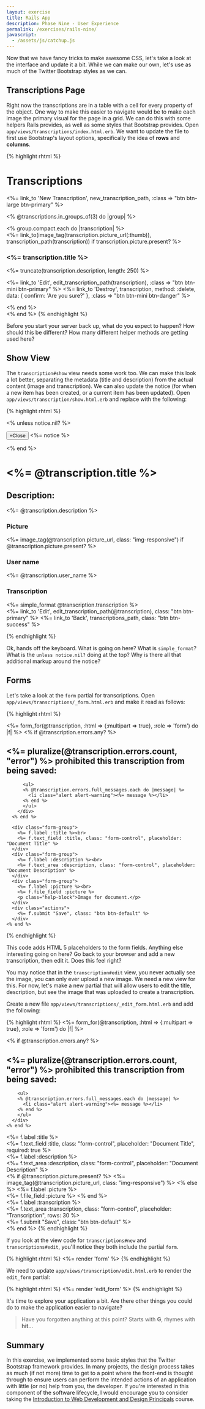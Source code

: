 ```yaml
---
layout: exercise
title: Rails App
description: Phase Nine - User Experience
permalink: /exercises/rails-nine/
javascript:
  - /assets/js/catchup.js
---
```


Now that we have fancy tricks to make awesome CSS, let's take a look at the
interface and update it a bit. While we can make our own, let's use as much of
the Twitter Bootstrap styles as we can.

## Transcriptions Page

Right now the transcriptions are in a table with a cell for every property of
the object. One way to make this easier to navigate would be to make each image
the primary visual for the page in a grid. We can do this with some helpers
Rails provides, as well as some styles that Bootstrap provides. Open
`app/views/transcriptions/index.html.erb`. We want to update the file to first
use Bootstrap's layout options, specifically the idea of **rows** and
**columns**.

{% highlight rhtml %}
<div class="row">
  <h1>Transcriptions</h1>

  <p>
    <%= link_to 'New Transcription', new_transcription_path, :class => "btn btn-large btn-primary" %>
  </p>
</div>

<% @transcriptions.in_groups_of(3) do |group| %>
<div class="row">
  <% group.compact.each do |transcription| %>
    <div class="col-xs-6 col-md-4">
      <div class="thumbnail">
        <%= link_to(image_tag(transcription.picture_url(:thumb)), transcription_path(transcription)) if transcription.picture.present? %>
        <div class="caption">
          <h3><%= transcription.title %></h3>
          <p><%= truncate(transcription.description, length: 250) %></p>
          <p>
            <%= link_to 'Edit', edit_transcription_path(transcription), :class => "btn btn-mini btn-primary" %>
            <%= link_to 'Destroy', transcription, method: :delete, data: { confirm: 'Are you sure?' }, :class => "btn btn-mini btn-danger" %>
          </p>
        </div>
      </div>
    </div>
  <% end %>
</div>
<% end %>
{% endhighlight %}

Before you start your server back up, what do you expect to happen? How should
this be different? How many different helper methods are getting used here?

## Show View

The `transcription#show` view needs some work too. We can make this look a lot
better, separating the metadata (title and description) from the actual content
(image and transcription). We can also update the notice (for when a new item
has been created, or a current item has been updated). Open
`app/views/transcription/show.html.erb` and replace with the following:

{% highlight rhtml %}

<% unless notice.nil? %>
<div class="row">
  <div class="col-md-12">
    <p id="notice" class="alert alert-info" role="alert">
      <button type="button" class="close" data-dismiss="alert">
        <span aria-hidden="true">&times;</span><span class="sr-only">Close</span>
      </button>
      <%= notice %>
    </p>
  </div>
</div>
<% end %>

<div class="row">
  <div class="col-md-12">
    <h1><%= @transcription.title %></h1>
    <h2>Description:</h2>
    <p>
      <%= @transcription.description %>
    </p>
  </div>
</div>

<div class="row">
  <div class="col-md-6">
    <h3>Picture</h3>
    <p>
      <%= image_tag(@transcription.picture_url, class: "img-responsive") if @transcription.picture.present? %>
    </p>
  </div>

  <div class="col-md-6">
    <h3>User name</h3>
    <%= @transcription.user_name %>
    <h3>Transcription</h3>
    <%= simple_format @transcription.transcription %>
  </div>
</div>

<div class="row">
  <%= link_to 'Edit', edit_transcription_path(@transcription), class: "btn btn-primary" %>
  <%= link_to 'Back', transcriptions_path, class: "btn btn-success" %>
</div>

{% endhighlight %}

Ok, hands off the keyboard. What is going on here? What is `simple_format`?
What is the `unless notice.nil?` doing at the top? Why is there all that
additional markup around the notice?

## Forms

Let's take a look at the `form` partial for transcriptions. Open
`app/views/transcriptions/_form.html.erb` and make it read as follows:

{% highlight rhtml %}
<div class="row">
  <div class="col-md-12">
    <%= form_for(@transcription, :html => {:multipart => true}, :role => 'form') do |f| %>
      <% if @transcription.errors.any? %>
        <div id="error_explanation">
          <h2><%= pluralize(@transcription.errors.count, "error") %> prohibited this transcription from being saved:</h2>

          <ul>
          <% @transcription.errors.full_messages.each do |message| %>
            <li class="alert alert-warning"><%= message %></li>
          <% end %>
          </ul>
        </div>
      <% end %>

      <div class="form-group">
        <%= f.label :title %><br>
        <%= f.text_field :title, class: "form-control", placeholder: "Document Title" %>
      </div>
      <div class="form-group">
        <%= f.label :description %><br>
        <%= f.text_area :description, class: "form-control", placeholder: "Document Description" %>
      </div>
      <div class="form-group">
        <%= f.label :picture %><br>
        <%= f.file_field :picture %>
        <p class="help-block">Image for document.</p>
      </div>
      <div class="actions">
        <%= f.submit "Save", class: "btn btn-default" %>
      </div>
    <% end %>
  </div>
</div>
{% endhighlight %}

This code adds HTML 5 placeholders to the form fields. Anything else
interesting going on here? Go back to your browser and add a new transcription,
then edit it. Does this feel right?

You may notice that in the `transcription#edit` view, you never actually see
the image, you can only ever upload a new image. We need a new view for this.
For now, let's make a new partial that will allow users to edit the title,
description, but see the image that was uploaded to create a transcription.

Create a new file `app/views/transcriptions/_edit_form.html.erb` and add the
following:

{% highlight rhtml %}
<%= form_for(@transcription, :html => {:multipart => true}, :role => 'form') do |f| %>
  <div class="row">
    <% if @transcription.errors.any? %>
      <div id="error_explanation">
        <h2><%= pluralize(@transcription.errors.count, "error") %> prohibited this transcription from being saved:</h2>

        <ul>
        <% @transcription.errors.full_messages.each do |message| %>
          <li class="alert alert-warning"><%= message %></li>
        <% end %>
        </ul>
      </div>
    <% end %>
  </div>

  <div class="row">
    <div class="form-group">
      <%= f.label :title %><br>
      <%= f.text_field :title, class: "form-control", placeholder: "Document Title", required: true %>
    </div>
    <div class="form-group">
      <%= f.label :description %><br>
      <%= f.text_area :description, class: "form-control", placeholder: "Document Description" %>
    </div>
  </div>

  <div class="row">
    <div class="col-md-6">
      <div class="form-group">
        <% if @transcription.picture.present? %>
          <%= image_tag(@transcription.picture_url, class: "img-responsive") %>
        <% else %>
          <%= f.label :picture %><br>
          <%= f.file_field :picture %>
        <% end %>
      </div>
    </div>
    <div class="col-md-6">
      <div class="form-group">
        <%= f.label :transcription %><br>
        <%= f.text_area :transcription, class: "form-control", placeholder: "Transcription", rows: 30 %>
      </div>
    </div>
  </div>
  <div class="row">
    <div class="col-md-6">
      <div class="actions">
        <%= f.submit "Save", class: "btn btn-default" %>
      </div>
    </div>
  </div>
<% end %>
{% endhighlight %}

If you look at the view code for `transcriptions#new` and
`transcriptions#edit`, you'll notice they both include the partial `form`.

{% highlight rhtml %}
<%= render 'form' %>
{% endhighlight %}

We need to update `app/views/transcription/edit.html.erb` to render the
`edit_form` partial:

{% highlight rhtml %}
<%= render 'edit_form' %>
{% endhighlight %}

It's time to explore your application a bit. Are there other things you could
do to make the application easier to navigate?


> Have you forgotten anything at this point? Starts with **G**, rhymes with
> **hit**...

## Summary
In this exercise, we implemented some basic styles that the Twitter Bootstrap
framework provides. In many projects, the design process takes as much (if not
more) time to get to a point where the front-end is thought through to ensure
users can perform the intended actions of an application with little (or no)
help from you, the developer. If you're interested in this component of the
software lifecycle, I would encourage you to consider taking the
[Introduction to Web Development and Design Principals][design] course.

[design]: http://www.dhtraining.org/hilt/course/introduction-to-web-development-design-and-principles/

